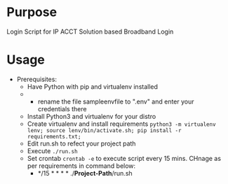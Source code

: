 # Purpose
Login Script for IP ACCT Solution based Broadband Login

# Usage
* Prerequisites: 
    * Have Python with pip and virtualenv installed
    *   * rename the file sampleenvfile to ".env" and enter your credentials there
    * Install Python3 and virtualenv for your distro
    * Create virtualenv and install requirements
        `python3 -m virtualenv lenv;
        source lenv/bin/activate.sh;
        pip install -r requirements.txt;
        `
    * Edit run.sh to refect your project path
    * Execute `./run.sh` 
    * Set crontab `crontab -e` to execute script every 15 mins. CHnage as per requirements in command below:
        * */15 * * * * ./**Project-Path**/run.sh
